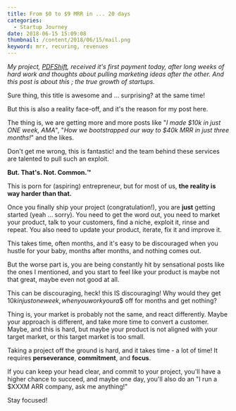 ```yaml
---
title: From $0 to $9 MRR in ... 20 days
categories:
  - Startup Journey
date: 2018-06-15 15:09:08
thumbnail: /content/2018/06/15/mail.png
keyword: mrr, recuring, revenues
---
```

*My project, [PDFShift](https://pdfshift.io), received it's first payment today, after long weeks of hard work and thoughts about pulling marketing ideas after the other. And this post is about this ; the true growth of startups.*
<!-- more --> 

Sure thing, this title is awesome and ... surprising? at the same time!

But this is also a reality face-off, and it's the reason for my post here.

The thing is, we are getting more and more posts like "*I made $10k in just ONE week, AMA*", "*How we bootstrapped our way to $40k MRR in just three months!*" and the likes.

Don't get me wrong, this is fantastic! and the team behind these services are talented to pull such an exploit.

__But. That's. Not. Common.™__

This is porn for (aspiring) entrepreneur, but for most of us, __the reality is way harder than that.__

Once you finally ship your project (congratulation!), you are __just__ getting started (yeah ... sorry). You need to get the word out, you need to market your product, talk to your customers, find a niche, exploit it, rinse and repeat. You also need to update your product, iterate, fix it and improve it.

This takes time, often months, and it's easy to be discouraged when you hustle for your baby, months after months, and nothing comes out.

But the worse part is, you are being constantly hit by sensational posts like the ones I mentioned, and you start to feel like your product is maybe not that great, maybe even not good at all.

This can be discouraging, heck! this IS discouraging! Why would they get $10k in just one week, when you work your a$$ off for months and get nothing?

Thing is, your market is probably not the same, and react differently. Maybe your approach is different, and take more time to convert a customer. Maybe, and this is hard, but maybe your product is not aligned with your target market, or this target market is too small.

Taking a project off the ground is hard, and it takes time - a lot of time! It requires __perseverance__, __commitment__, and __focus__.

If you can keep your head clear, and commit to your project, you'll have a higher chance to succeed, and maybe one day, you'll also do an "I run a $XXXM ARR company, ask me anything!"

Stay focused!